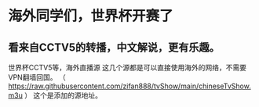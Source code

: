 # 海外同学们，世界杯开赛了
## 看来自CCTV5的转播，中文解说，更有乐趣。
世界杯CCTV5等，海外直播源
这几个源都是可以直接使用海外的网络，不需要VPN翻墙回国。
（ https://raw.githubusercontent.com/zifan888/tvShow/main/chineseTvShow.m3u ）   这个是添加的源地址。
